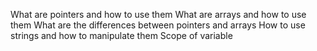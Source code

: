 What are pointers and how to use them
What are arrays and how to use them
What are the differences between pointers and arrays
How to use strings and how to manipulate them
Scope of variable
